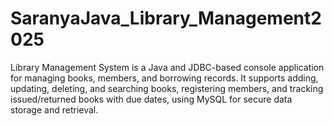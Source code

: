 # SaranyaJava_Library_Management2025
Library Management System is a Java and JDBC-based console application for managing books, members, and borrowing records. It supports adding, updating, deleting, and searching books, registering members, and tracking issued/returned books with due dates, using MySQL for secure data storage and retrieval.

